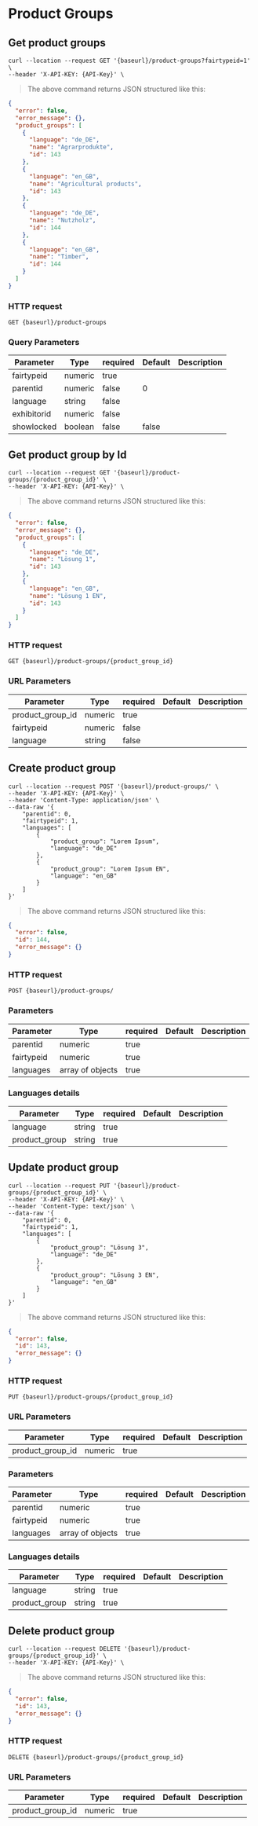# Product Groups

## Get product groups

```shell
curl --location --request GET '{baseurl}/product-groups?fairtypeid=1' \
--header 'X-API-KEY: {API-Key}' \
```

> The above command returns JSON structured like this:

```json
{
  "error": false,
  "error_message": {},
  "product_groups": [
    {
      "language": "de_DE",
      "name": "Agrarprodukte",
      "id": 143
    },
    {
      "language": "en_GB",
      "name": "Agricultural products",
      "id": 143
    },
    {
      "language": "de_DE",
      "name": "Nutzholz",
      "id": 144
    },
    {
      "language": "en_GB",
      "name": "Timber",
      "id": 144
    }
  ]
}
```

### HTTP request

`GET {baseurl}/product-groups`

### Query Parameters

Parameter | Type | required | Default | Description
--------- | ---- | -------- | ------- | -----------
fairtypeid | numeric | true |
parentid | numeric | false | 0
language | string | false
exhibitorid | numeric | false
showlocked | boolean | false | false 

## Get product group by Id
```shell
curl --location --request GET '{baseurl}/product-groups/{product_group_id}' \
--header 'X-API-KEY: {API-Key}' \
```

> The above command returns JSON structured like this:

```json
{
  "error": false,
  "error_message": {},
  "product_groups": [
    {
      "language": "de_DE",
      "name": "Lösung 1",
      "id": 143
    },
    {
      "language": "en_GB",
      "name": "Lösung 1 EN",
      "id": 143
    }
  ]
}
```
### HTTP request

`GET {baseurl}/product-groups/{product_group_id}`

### URL Parameters

Parameter | Type | required | Default | Description
--------- | ---- | -------- | ------- | -----------
product_group_id | numeric | true |
fairtypeid | numeric | false |
language | string | false |

## Create product group

```shell
curl --location --request POST '{baseurl}/product-groups/' \
--header 'X-API-KEY: {API-Key}' \
--header 'Content-Type: application/json' \
--data-raw '{
    "parentid": 0,
    "fairtypeid": 1,
    "languages": [
        {
            "product_group": "Lorem Ipsum",
            "language": "de_DE"
        },
        {
            "product_group": "Lorem Ipsum EN",
            "language": "en_GB"
        }
    ]
}'
```

> The above command returns JSON structured like this:

```json
{
  "error": false,
  "id": 144,
  "error_message": {}
}
```

### HTTP request

`POST {baseurl}/product-groups/`

### Parameters

Parameter | Type | required | Default | Description
--------- | ---- | -------- | ------- | -----------
parentid | numeric | true | | |
fairtypeid | numeric | true | | |
languages | array of objects | true | |

### Languages details

| Parameter            | Type    | required | Default | Description |
| -------------------- | ------- | -------- | ------- | ----------- |
| language            | string | true    |       |
| product_group           | string | true    |         |

## Update product group

```shell
curl --location --request PUT '{baseurl}/product-groups/{product_group_id}' \
--header 'X-API-KEY: {API-Key}' \
--header 'Content-Type: text/json' \
--data-raw '{
    "parentid": 0,
    "fairtypeid": 1,
    "languages": [
        {
            "product_group": "Lösung 3",
            "language": "de_DE"
        },
        {
            "product_group": "Lösung 3 EN",
            "language": "en_GB"
        }
    ]
}'
```

> The above command returns JSON structured like this:

```json
{
  "error": false,
  "id": 143,
  "error_message": {}
}
```

### HTTP request

`PUT {baseurl}/product-groups/{product_group_id}`

### URL Parameters
Parameter | Type | required | Default | Description
--------- | ---- | -------- | ------- | -----------
product_group_id | numeric | true |

### Parameters

Parameter | Type | required | Default | Description
--------- | ---- | -------- | ------- | -----------
parentid | numeric | true | | |
fairtypeid | numeric | true | | |
languages | array of objects | true | |

### Languages details

| Parameter            | Type    | required | Default | Description |
| -------------------- | ------- | -------- | ------- | ----------- |
| language            | string | true    |       |
| product_group           | string | true    |         |

## Delete product group

```shell
curl --location --request DELETE '{baseurl}/product-groups/{product_group_id}' \
--header 'X-API-KEY: {API-Key}' \
```

> The above command returns JSON structured like this:

```json
{
  "error": false,
  "id": 143,
  "error_message": {}
}
```

### HTTP request

`DELETE {baseurl}/product-groups/{product_group_id}`

### URL Parameters
Parameter | Type | required | Default | Description
--------- | ---- | -------- | ------- | -----------
product_group_id | numeric | true |
